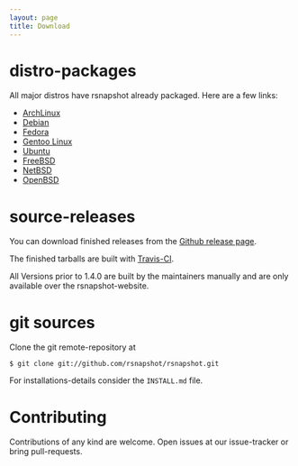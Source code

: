 ```yaml
---
layout: page
title: Download
---
```


# distro-packages

All major distros have rsnapshot already packaged. Here are a few links:

* [ArchLinux](https://www.archlinux.org/packages/community/any/rsnapshot/)
* [Debian](https://packages.debian.org/search?keywords=rsnapshot)
* [Fedora](https://apps.fedoraproject.org/packages/rsnapshot)
* [Gentoo Linux](https://packages.gentoo.org/packages/app-backup/rsnapshot)
* [Ubuntu](http://packages.ubuntu.com/search?keywords=rsnapshot&searchon=names&suite=all&section=all)
* [FreeBSD](http://www.freshports.org/sysutils/rsnapshot/)
* [NetBSD](ftp://ftp.netbsd.org/pub/NetBSD/NetBSD-current/pkgsrc/sysutils/rsnapshot/README.html)
* [OpenBSD](http://cvsweb.openbsd.org/cgi-bin/cvsweb/ports/net/rsnapshot/)

# source-releases

You can download finished releases from the [Github release page](https://github.com/rsnapshot/rsnapshot/releases).

The finished tarballs are built with [Travis-CI](https://travis-ci.org/rsnapshot/rsnapshot).

All Versions prior to 1.4.0 are built by the maintainers manually and are only available over the rsnapshot-website.

# git sources

Clone the git remote-repository at

    $ git clone git://github.com/rsnapshot/rsnapshot.git

For installations-details consider the `INSTALL.md` file.

# Contributing

Contributions of any kind are welcome. Open issues at our issue-tracker or bring pull-requests.
